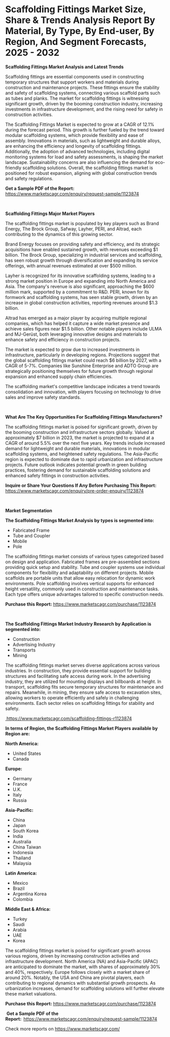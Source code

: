 <p><h1>Scaffolding Fittings Market Size, Share & Trends Analysis Report By Material, By Type, By End-user, By Region, And Segment Forecasts, 2025 - 2032</h1></p><p><strong>Scaffolding Fittings Market Analysis and Latest Trends</strong></p>
<p><p>Scaffolding fittings are essential components used in constructing temporary structures that support workers and materials during construction and maintenance projects. These fittings ensure the stability and safety of scaffolding systems, connecting various scaffold parts such as tubes and planks. The market for scaffolding fittings is witnessing significant growth, driven by the booming construction industry, increasing investments in infrastructure development, and the rising need for safety in construction activities.</p><p>The Scaffolding Fittings Market is expected to grow at a CAGR of 12.1% during the forecast period. This growth is further fueled by the trend toward modular scaffolding systems, which provide flexibility and ease of assembly. Innovations in materials, such as lightweight and durable alloys, are enhancing the efficiency and longevity of scaffolding fittings. Additionally, the adoption of advanced technologies, including digital monitoring systems for load and safety assessments, is shaping the market landscape. Sustainability concerns are also influencing the demand for eco-friendly scaffolding solutions. Overall, the scaffolding fittings market is positioned for robust expansion, aligning with global construction trends and safety regulations.</p></p>
<p><strong>Get a Sample PDF of the Report:&nbsp;</strong> <a href="https://www.marketscagr.com/enquiry/request-sample/1123874?utm_campaign=2304&utm_medium=2&utm_source=Github&utm_content=ia&utm_term=09042025&utm_id=scaffolding-fittings">https://www.marketscagr.com/enquiry/request-sample/1123874</a></p>
<p>&nbsp;</p>
<p><strong>Scaffolding Fittings Major Market Players</strong></p>
<p><p>The scaffolding fittings market is populated by key players such as Brand Energy, The Brock Group, Safway, Layher, PERI, and Altrad, each contributing to the dynamics of this growing sector. </p><p>Brand Energy focuses on providing safety and efficiency, and its strategic acquisitions have enabled sustained growth, with revenues exceeding $1 billion. The Brock Group, specializing in industrial services and scaffolding, has seen robust growth through diversification and expanding its service offerings, with annual revenues estimated at over $500 million.</p><p>Layher is recognized for its innovative scaffolding systems, leading to a strong market position in Europe and expanding into North America and Asia. The company's revenue is also significant, approaching the $600 million mark, supported by a commitment to R&D. PERI, known for its formwork and scaffolding systems, has seen stable growth, driven by an increase in global construction activities, reporting revenues around $1.3 billion.</p><p>Altrad has emerged as a major player by acquiring multiple regional companies, which has helped it capture a wide market presence and achieve sales figures near $1.5 billion. Other notable players include ULMA and MJ-Gerüst, both leveraging innovative designs and materials to enhance safety and efficiency in construction projects.</p><p>The market is expected to grow due to increased investments in infrastructure, particularly in developing regions. Projections suggest that the global scaffolding fittings market could reach $6 billion by 2027, with a CAGR of 5-7%. Companies like Sunshine Enterprise and ADTO Group are strategically positioning themselves for future growth through regional expansion and enhanced supply chain efficiencies. </p><p>The scaffolding market's competitive landscape indicates a trend towards consolidation and innovation, with players focusing on technology to drive sales and improve safety standards.</p></p>
<p>&nbsp;</p>
<p><strong>What Are The Key Opportunities For Scaffolding Fittings Manufacturers?</strong></p>
<p><p>The scaffolding fittings market is poised for significant growth, driven by the booming construction and infrastructure sectors globally. Valued at approximately $7 billion in 2023, the market is projected to expand at a CAGR of around 5.5% over the next five years. Key trends include increased demand for lightweight and durable materials, innovations in modular scaffolding systems, and heightened safety regulations. The Asia-Pacific region is expected to dominate due to rapid urbanization and infrastructure projects. Future outlook indicates potential growth in green building practices, fostering demand for sustainable scaffolding solutions and enhanced safety fittings in construction activities.</p></p>
<p><strong>Inquire or Share Your Questions If Any Before Purchasing This Report:</strong> <a href="https://www.marketscagr.com/enquiry/pre-order-enquiry/1123874?utm_campaign=2304&utm_medium=2&utm_source=Github&utm_content=ia&utm_term=09042025&utm_id=scaffolding-fittings">https://www.marketscagr.com/enquiry/pre-order-enquiry/1123874</a></p>
<p>&nbsp;</p>
<p><strong>Market Segmentation</strong></p>
<p><strong>The Scaffolding Fittings Market Analysis by types is segmented into:</strong></p>
<p><ul><li>Fabricated Frame</li><li>Tube and Coupler</li><li>Mobile</li><li>Pole</li></ul></p>
<p><p>The scaffolding fittings market consists of various types categorized based on design and application. Fabricated frames are pre-assembled sections providing quick setup and stability. Tube and coupler systems use individual components for flexibility and adaptability on different projects. Mobile scaffolds are portable units that allow easy relocation for dynamic work environments. Pole scaffolding involves vertical supports for enhanced height versatility, commonly used in construction and maintenance tasks. Each type offers unique advantages tailored to specific construction needs.</p></p>
<p><strong>Purchase this Report:&nbsp;</strong><a href="https://www.marketscagr.com/purchase/1123874?utm_campaign=2304&utm_medium=2&utm_source=Github&utm_content=ia&utm_term=09042025&utm_id=scaffolding-fittings">https://www.marketscagr.com/purchase/1123874</a></p>
<p>&nbsp;</p>
<p><strong>The Scaffolding Fittings Market Industry Research by Application is segmented into:</strong></p>
<p><ul><li>Construction</li><li>Advertising Industry</li><li>Transports</li><li>Mining</li></ul></p>
<p><p>The scaffolding fittings market serves diverse applications across various industries. In construction, they provide essential support for building structures and facilitating safe access during work. In the advertising industry, they are utilized for mounting displays and billboards at height. In transport, scaffolding fits secure temporary structures for maintenance and repairs. Meanwhile, in mining, they ensure safe access to excavation sites, allowing workers to operate efficiently and safely in challenging environments. Each sector relies on scaffolding fittings for stability and safety.</p></p>
<p><a href="https://www.marketscagr.com/scaffolding-fittings-r1123874?utm_campaign=2304&utm_medium=2&utm_source=Github&utm_content=ia&utm_term=09042025&utm_id=scaffolding-fittings">&nbsp;https://www.marketscagr.com/scaffolding-fittings-r1123874</a></p>
<p><strong>In terms of Region, the Scaffolding Fittings Market Players available by Region are:</strong></p>
<p>
    <p> <strong> North America: </strong>
        <ul>
            <li>United States</li>
            <li>Canada</li>
        </ul>
        </p> 
    <p> <strong> Europe: </strong>
        <ul>
            <li>Germany</li>
            <li>France</li>
            <li>U.K.</li>
            <li>Italy</li>
            <li>Russia</li>
        </ul>
        </p> 
    <p> <strong> Asia-Pacific: </strong>
        <ul>
            <li>China</li>
            <li>Japan</li>
            <li>South Korea</li>
            <li>India</li>
            <li>Australia</li>
            <li>China Taiwan</li>
            <li>Indonesia</li>
            <li>Thailand</li>
            <li>Malaysia</li>
        </ul>
        </p> 
    <p> <strong> Latin America: </strong>
        <ul>
            <li>Mexico</li>
            <li>Brazil</li>
            <li>Argentina Korea</li>
            <li>Colombia</li>
        </ul>
        </p> 
    <p> <strong> Middle East & Africa: </strong>
        <ul>
            <li>Turkey</li>
            <li>Saudi</li>
            <li>Arabia</li>
            <li>UAE</li>
            <li>Korea</li>
        </ul>
    </p>
    </p>
<p><p>The scaffolding fittings market is poised for significant growth across various regions, driven by increasing construction activities and infrastructure development. North America (NA) and Asia-Pacific (APAC) are anticipated to dominate the market, with shares of approximately 30% and 40%, respectively. Europe follows closely with a market share of around 20%. Notably, the USA and China are pivotal players, each contributing to regional dynamics with substantial growth prospects. As urbanization increases, demand for scaffolding solutions will further elevate these market valuations.</p></p>
<p><strong>Purchase this Report: </strong><a href="https://www.marketscagr.com/purchase/1123874?utm_campaign=2304&utm_medium=2&utm_source=Github&utm_content=ia&utm_term=09042025&utm_id=scaffolding-fittings">https://www.marketscagr.com/purchase/1123874</a></p>
<p>&nbsp;<strong>Get a Sample PDF of the Report:&nbsp;&nbsp;</strong><a href="https://www.marketscagr.com/enquiry/request-sample/1123874?utm_campaign=2304&utm_medium=2&utm_source=Github&utm_content=ia&utm_term=09042025&utm_id=scaffolding-fittings">https://www.marketscagr.com/enquiry/request-sample/1123874</a></p>
<p><strong></strong></p>
<p>Check more reports on <a href="https://www.marketscagr.com/?utm_campaign=2304&utm_medium=2&utm_source=Github&utm_content=ia&utm_term=09042025&utm_id=scaffolding-fittings">https://www.marketscagr.com/</a></p>
